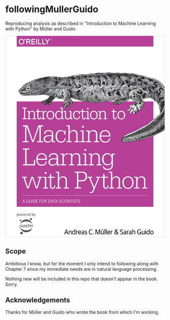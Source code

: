 # followingMullerGuido
Reproducing analysis as described in "Introduction to Machine Learning with Python" by Müller and Guido

![](https://github.com/manifolded/followingMullerGuido/blob/master/Images/coverArt.jpg?raw=true)

## Scope
Ambitious I know, but for the moment I only intend to following along with Chapter 7 since my immediate needs are in natural language processing.  

Nothing new will be included in this repo that doesn't appear in the book.  Sorry.

## Acknowledgements
Thanks for Müller and Guido who wrote the book from which I'm working.
